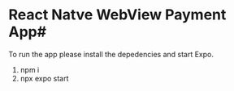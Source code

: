 # React Natve WebView Payment App#

To run the app please install the depedencies and start Expo.

1. npm i
2. npx expo start
